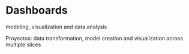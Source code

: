 # Dashboards
modeling, visualization and data analysis

Proyectos: data transformation, model creation and visualization across multiple slices
